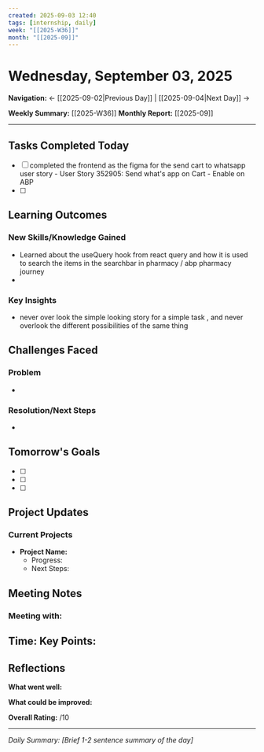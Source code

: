 ```yaml
---
created: 2025-09-03 12:40
tags: [internship, daily]
week: "[[2025-W36]]"
month: "[[2025-09]]"
---
```


# Wednesday, September 03, 2025

**Navigation:** 
← [[2025-09-02|Previous Day]] | [[2025-09-04|Next Day]] →

**Weekly Summary:** [[2025-W36]]
**Monthly Report:** [[2025-09]]

---

## Tasks Completed Today
- [ ] completed the frontend as the figma for the send cart to whatsapp user story - User Story 352905: Send what's app on Cart - Enable on ABP
- [ ] 

## Learning Outcomes
### New Skills/Knowledge Gained
- Learned about the useQuery hook from react query and how it is used to search the items in the searchbar in pharmacy / abp pharmacy journey
- 

### Key Insights
- never over look the simple looking story for a simple task ,  and never overlook the different possibilities of the same thing

## Challenges Faced
### Problem
- 

### Resolution/Next Steps
- 

## Tomorrow's Goals
- [ ] 
- [ ] 
- [ ] 

## Project Updates
### Current Projects
- **Project Name:** 
  - Progress: 
  - Next Steps: 

## Meeting Notes
### Meeting with: 
**Time:** 
**Key Points:**
- 

## Reflections
**What went well:** 

**What could be improved:** 

**Overall Rating:** /10

---
*Daily Summary: [Brief 1-2 sentence summary of the day]*

